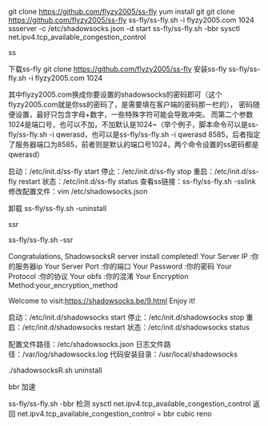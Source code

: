git clone https://github.com/flyzy2005/ss-fly
yum install git
git clone https://github.com/flyzy2005/ss-fly
ss-fly/ss-fly.sh -i flyzy2005.com 1024
ssserver -c /etc/shadowsocks.json -d start
ss-fly/ss-fly.sh -bbr
sysctl net.ipv4.tcp_available_congestion_control

ss

下载ss-fly
git clone https://github.com/flyzy2005/ss-fly
安装ss-fly
ss-fly/ss-fly.sh -i flyzy2005.com 1024

其中flyzy2005.com换成你要设置的shadowsocks的密码即可（这个flyzy2005.com就是你ss的密码了，是需要填在客户端的密码那一栏的），
密码随便设置，最好只包含字母+数字，一些特殊字符可能会导致冲突。
而第二个参数1024是端口号，也可以不加，不加默认是1024~（举个例子，脚本命令可以是ss-fly/ss-fly.sh -i qwerasd，也可以是ss-fly/ss-fly.sh -i qwerasd 8585，后者指定了服务器端口为8585，前者则是默认的端口号1024，两个命令设置的ss密码都是qwerasd）


启动：/etc/init.d/ss-fly start
停止：/etc/init.d/ss-fly stop
重启：/etc/init.d/ss-fly restart
状态：/etc/init.d/ss-fly status
查看ss链接：ss-fly/ss-fly.sh -sslink
修改配置文件：vim /etc/shadowsocks.json

卸载
ss-fly/ss-fly.sh -uninstall


ssr

	
ss-fly/ss-fly.sh -ssr

Congratulations, ShadowsocksR server install completed!
Your Server IP        :你的服务器ip
Your Server Port      :你的端口
Your Password         :你的密码
Your Protocol         :你的协议
Your obfs             :你的混淆
Your Encryption Method:your_encryption_method
 
Welcome to visit:https://shadowsocks.be/9.html
Enjoy it!

启动：/etc/init.d/shadowsocks start
停止：/etc/init.d/shadowsocks stop
重启：/etc/init.d/shadowsocks restart
状态：/etc/init.d/shadowsocks status
 
配置文件路径：/etc/shadowsocks.json
日志文件路径：/var/log/shadowsocks.log
代码安装目录：/usr/local/shadowsocks


./shadowsocksR.sh uninstall


bbr 加速



ss-fly/ss-fly.sh -bbr
检测
sysctl net.ipv4.tcp_available_congestion_control    	返回 net.ipv4.tcp_available_congestion_control = bbr cubic reno
